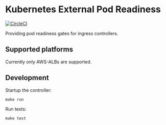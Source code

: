 # Kubernetes External Pod Readiness
[![CircleCI](https://circleci.com/gh/nirnanaaa/kube-readiness.svg?style=svg)](https://circleci.com/gh/nirnanaaa/kube-readiness)

Providing pod readiness gates for ingress controllers.

## Supported platforms

Currently only AWS-ALBs are supported.

## Development

Startup the controller:

```
make run
```


Run tests:

```
make test
```